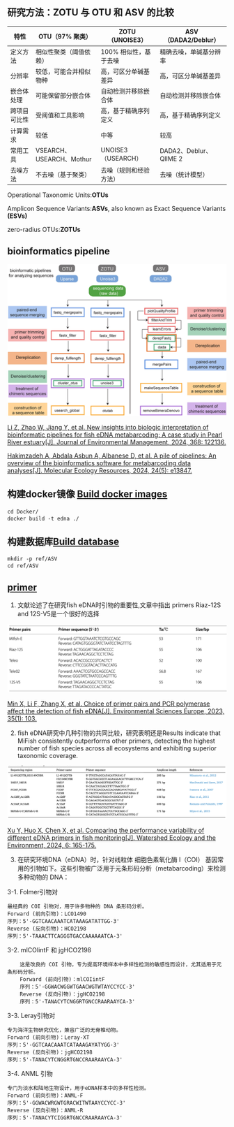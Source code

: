 ## 研究方法：ZOTU 与 OTU 和 ASV 的比较

|特性| 	OTU（97% 聚类）        | 	ZOTU（UNOISE3）    | 	ASV（DADA2/Deblur）     |
|-----|---------------------|-------------------|------------------------|
|定义方法| 	相似性聚类（阈值依赖）        | 	100% 相似性，基于去噪    |	精确去噪，单碱基分辨率|
|分辨率| 	较低，可能合并相似物种        | 	高，可区分单碱基差异       |	高，可区分单碱基差异|
|嵌合体处理| 	可能保留部分嵌合体	| 自动检测并移除嵌合体        |	自动检测并移除嵌合体|
|跨项目可比性| 		受阈值和工具影响          | 	高，基于精确序列定义       |	高，基于精确序列定义|
|计算需求|较低                   | 	中等               |	较高|
|常用工具| 		                 VSEARCH、USEARCH、Mothur| 	UNOISE3（USEARCH） |	DADA2、Deblur、QIIME 2|
|去噪方法| 		                  不去噪（基于聚类）	| 去噪（规则和经验方法）       |	去噪（统计模型）|

Operational Taxonomic Units:**OTUs**

Amplicon Sequence Variants:**ASVs**, also known as Exact Sequence Variants **(ESVs)**

zero-radius OTUs:**ZOTUs**

## bioinformatics pipeline

![bmc](./bioinformatics.jpg)

[Li Z, Zhao W, Jiang Y, et al. New insights into biologic interpretation of bioinformatic pipelines for fish eDNA metabarcoding: A case study in Pearl River estuary[J]. Journal of Environmental Management, 2024, 368: 122136.](https://www.sciencedirect.com/science/article/pii/S0301479724021224)

[Hakimzadeh A, Abdala Asbun A, Albanese D, et al. A pile of pipelines: An overview of the bioinformatics software for metabarcoding data analyses[J]. Molecular Ecology Resources, 2024, 24(5): e13847.](https://onlinelibrary.wiley.com/doi/abs/10.1111/1755-0998.13847)


## 构建docker镜像 [Build docker images](./Docker)

    cd Docker/
    docker build -t edna ./

## 构建数据库[Build database](./ref/)

    mkdir -p ref/ASV
    cd ref/ASV



## [primer](./primer/README.md)

1.  文献论述了在研究fish eDNA时引物的重要性,文章中指出 primers Riaz-12S and 12S-V5是一个很好的选择

![edna-fish](./fish_eDNA_primer.png)

[Min X, Li F, Zhang X, et al. Choice of primer pairs and PCR polymerase affect the detection of fish eDNA[J]. Environmental Sciences Europe, 2023, 35(1): 103.](https://link.springer.com/article/10.1186/s12302-023-00812-6)

2.  fish eDNA研究中几种引物的共同比较，研究表明还是Results indicate that MiFish consistently outperforms other primers, detecting the highest number of fish species
across all ecosystems and exhibiting superior taxonomic coverage.

![edna-fish](./fish_eDNA_primer_all.png)

[Xu Y, Huo X, Chen X, et al. Comparing the performance variability of different eDNA primers in fish monitoring[J]. Watershed Ecology and the Environment, 2024, 6: 165-175.](https://www.sciencedirect.com/science/article/pii/S2589471424000135)

3.   在研究环境DNA（eDNA）时，针对线粒体 细胞色素氧化酶 I（COI） 基因常用的引物如下。这些引物被广泛用于元条形码分析（metabarcoding）来检测多种动物的 DNA：

3-1.    Folmer引物对

    最经典的 COI 引物对，用于许多物种的 DNA 条形码分析。
    Forward (前向引物)：LCO1490
    序列：5'-GGTCAACAAATCATAAAGATATTGG-3'
    Reverse (反向引物)：HCO2198
    序列：5'-TAAACTTCAGGGTGACCAAAAAATCA-3'
3-2.    mlCOIintF 和 jgHCO2198

        这是改良的 COI 引物，专为提高环境样本中多样性检测的敏感性而设计，尤其适用于元条形码分析。
        Forward (前向引物)：mlCOIintF
        序列：5'-GGWACWGGWTGAACWGTWTAYCCYCC-3'
        Reverse (反向引物)：jgHCO2198
        序列：5'-TANACYTCNGGRTGNCCRAARAAYCA-3'
3-3. Leray引物对

    专为海洋生物研究优化，兼容广泛的无脊椎动物。
    Forward (前向引物)：Leray-XT
    序列：5'-GGTCAACAAATCATAAAGAYATYGG-3'
    Reverse (反向引物)：jgHCO2198
    序列：5'-TANACYTCNGGRTGNCCRAARAAYCA-3'
3-4. ANML 引物

    专门为淡水和陆地生物设计，用于eDNA样本中的多样性检测。
    Forward (前向引物)：ANML-F
    序列：5'-GGWACWRGWTGRACWITWTAAYCCYCC-3'
    Reverse (反向引物)：ANML-R
    序列：5'-TANACYTCIGGRTGNCCRAARAAYCA-3'